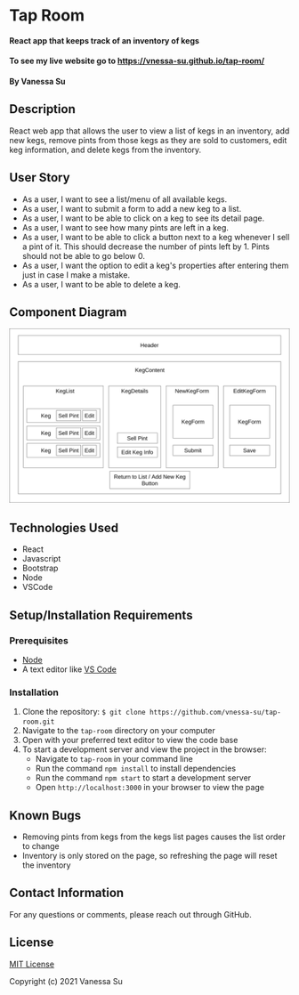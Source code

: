 # Tap Room

#### React app that keeps track of an inventory of kegs

#### To see my live website go to https://vnessa-su.github.io/tap-room/

#### By Vanessa Su

## Description

React web app that allows the user to view a list of kegs in an inventory, add new kegs, remove pints from those kegs as they are sold to customers, edit keg information, and delete kegs from the inventory.

## User Story

- As a user, I want to see a list/menu of all available kegs.
- As a user, I want to submit a form to add a new keg to a list.
- As a user, I want to be able to click on a keg to see its detail page.
- As a user, I want to see how many pints are left in a keg.
- As a user, I want to be able to click a button next to a keg whenever I sell a pint of it. This should decrease the number of pints left by 1. Pints should not be able to go below 0.
- As a user, I want the option to edit a keg's properties after entering them just in case I make a mistake.
- As a user, I want to be able to delete a keg.

## Component Diagram

![Component Diagram](tap-room_planning.jpg?raw=true "Tap Room Planning Component Diagram")

## Technologies Used

- React
- Javascript
- Bootstrap
- Node
- VSCode

## Setup/Installation Requirements

### Prerequisites

- [Node](https://nodejs.org/en/)
- A text editor like [VS Code](https://code.visualstudio.com/)

### Installation

1. Clone the repository: `$ git clone https://github.com/vnessa-su/tap-room.git`
2. Navigate to the `tap-room` directory on your computer
3. Open with your preferred text editor to view the code base
4. To start a development server and view the project in the browser:
   - Navigate to `tap-room` in your command line
   - Run the command `npm install` to install dependencies
   - Run the command `npm start` to start a development server
   - Open `http://localhost:3000` in your browser to view the page

## Known Bugs

- Removing pints from kegs from the kegs list pages causes the list order to change
- Inventory is only stored on the page, so refreshing the page will reset the inventory

## Contact Information

For any questions or comments, please reach out through GitHub.

## License

[MIT License](license)

Copyright (c) 2021 Vanessa Su
